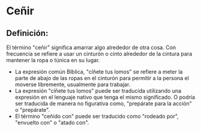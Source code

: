 # Ceñir

## Definición: 

El término "ceñir" significa amarrar algo alrededor de otra cosa. Con frecuencia se refiere a usar un cinturón o cinto alrededor de la cintura para mantener la ropa o túnica en su lugar.

* La expresión común Bíblica,  "cíñete tus lomos" se refiere a meter la parte de abajo de las ropas en el cinturón para permitir a la persona el moverse libremente, usualmente para trabajar.
* La expresión "cíñete tus lomos" puede ser traducida utilizando una expresión en el lenguaje nativo que tenga el mismo significado. O podría ser traducida de manera no figurativa como, "prepárate para la acción" o "prepárate".
* El término "ceñido con" puede ser traducido como "rodeado por",  "envuelto con" o  "atado con".

